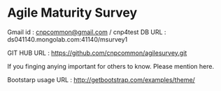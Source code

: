 # Agile Maturity Survey

Gmail id : cnpcommon@gmail.com / cnp4test
DB URL : ds041140.mongolab.com:41140/msurvey1 

GIT HUB URL : https://github.com/cnpcommon/agilesurvey.git

If you finging anying important for others to know. Please mention here.

Bootstarp usage URL : http://getbootstrap.com/examples/theme/

